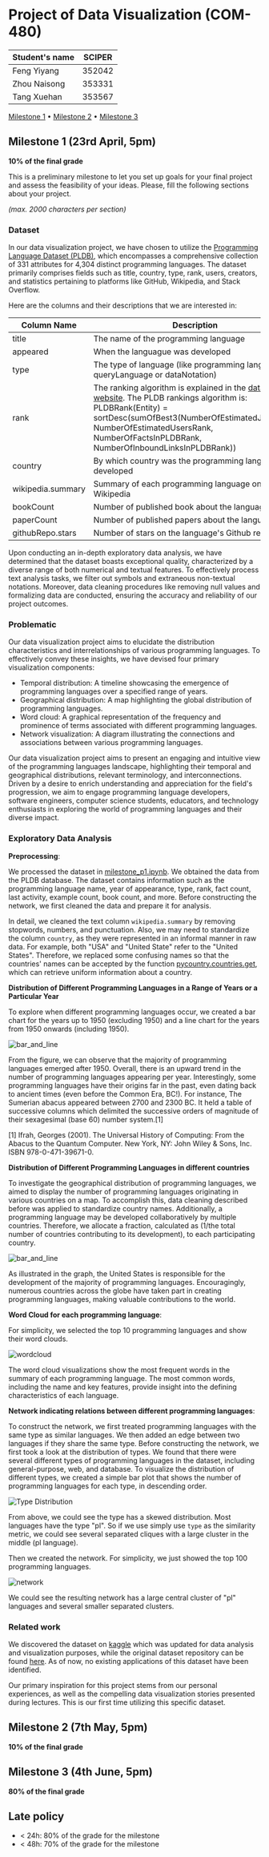 # Project of Data Visualization (COM-480)

| Student's name | SCIPER |
| -------------- | ------ |
|Feng Yiyang |352042 |
|Zhou Naisong |353331 |
|Tang Xuehan |353567 |

[Milestone 1](#milestone-1) • [Milestone 2](#milestone-2) • [Milestone 3](#milestone-3)

## Milestone 1 (23rd April, 5pm)

**10% of the final grade**

This is a preliminary milestone to let you set up goals for your final project and assess the feasibility of your ideas.
Please, fill the following sections about your project.

*(max. 2000 characters per section)*

### Dataset

In our data visualization project, we have chosen to utilize the [Programming Language Dataset (PLDB)](https://pldb.com/), which encompasses a comprehensive collection of 331 attributes for 4,304 distinct programming languages. The dataset primarily comprises fields such as title, country, type, rank, users, creators, and statistics pertaining to platforms like GitHub, Wikipedia, and Stack Overflow.

Here are the columns and their descriptions that we are interested in:

| Column Name | Description |
| -------------- | ------ |
|title |The name of the programming language |
|appeared |When the languague was developed |
|type |The type of language (like programming language, queryLanguage or dataNotation) |
|rank |The ranking algorithm is explained in the [dataset website](https://pldb.com/pages/the-rankings-algorithm.html). The PLDB rankings algorithm is: PLDBRank(Entity) = sortDesc(sumOfBest3(NumberOfEstimatedJobsRank, NumberOfEstimatedUsersRank, NumberOfFactsInPLDBRank, NumberOfInboundLinksInPLDBRank))|
|country |By which country was the programming language developed |
|wikipedia.summary | Summary of each programming language on Wikipedia |
|bookCount | Number of published book about the language |
|paperCount | Number of published papers about the language |
|githubRepo.stars|Number of stars on the language's Github repository|


Upon conducting an in-depth exploratory data analysis, we have determined that the dataset boasts exceptional quality, characterized by a diverse range of both numerical and textual features. To effectively process text analysis tasks, we filter out symbols and extraneous non-textual notations. Moreover, data cleaning procedures like removing null values and formalizing data are conducted, ensuring the accuracy and reliability of our project outcomes.

### Problematic

Our data visualization project aims to elucidate the distribution characteristics and interrelationships of various programming languages. To effectively convey these insights, we have devised four primary visualization components:

- Temporal distribution: A timeline showcasing the emergence of programming languages over a specified range of years.
- Geographical distribution: A map highlighting the global distribution of programming languages.
- Word cloud: A graphical representation of the frequency and prominence of terms associated with different programming languages.
- Network visualization: A diagram illustrating the connections and associations between various programming languages.

Our data visualization project aims to present an engaging and intuitive view of the programming languages landscape, highlighting their temporal and geographical distributions, relevant terminology, and interconnections. Driven by a desire to enrich understanding and appreciation for the field's progression, we aim to engage programming language developers, software engineers, computer science students, educators, and technology enthusiasts in exploring the world of programming languages and their diverse impact.

### Exploratory Data Analysis

**Preprocessing**:

We processed the dataset in [milestone_p1.ipynb](milestone_p1.ipynb). We obtained the data from the PLDB database. The dataset contains information such as the programming language name, year of appearance, type, rank, fact count, last activity, example count, book count, and more. Before constructing the network, we first cleaned the data and prepare it for analysis. 

In detail, we cleaned the text column `wikipedia.summary` by removing stopwords, numbers, and punctuation. Also, we may need to standardize the column `country`, as they were represented in an informal manner in raw data. For example, both "USA" and "United State" refer to the "United States". Therefore, we replaced some confusing names so that the countries' names can be accepted by the function [pycountry.countries.get](https://pypi.org/project/pycountry/), which can retrieve uniform information about a country.

**Distribution of Different Programming Languages in a Range of Years or a Particular Year**

To explore when different programming languages occur, we created a bar chart for the years up to 1950 (excluding 1950) and a line chart for the years from 1950 onwards (including 1950).

![bar_and_line](./image/bar_and_line.png)

From the figure, we can observe that the majority of programming languages emerged after 1950. Overall, there is an upward trend in the number of programming languages appearing per year. Interestingly, some programming languages have their origins far in the past, even dating back to ancient times (even before the Common Era, BC!). For instance, The Sumerian abacus appeared between 2700 and 2300 BC. It held a table of successive columns which delimited the successive orders of magnitude of their sexagesimal (base 60) number system.[1]

[1] Ifrah, Georges (2001). The Universal History of Computing: From the Abacus to the Quantum Computer. New York, NY: John Wiley & Sons, Inc. ISBN 978-0-471-39671-0.

**Distribution of Different Programming Languages in different countries**

To investigate the geographical distribution of programming languages, we aimed to display the number of programming languages originating in various countries on a map. To accomplish this, data cleaning described before was applied to standardize country names. Additionally, a programming language may be developed collaboratively by multiple countries. Therefore, we allocate a fraction, calculated as (1/the total number of countries contributing to its development), to each participating country.

![bar_and_line](./image/global_map.png)

As illustrated in the graph, the United States is responsible for the development of the majority of programming languages. Encouragingly, numerous countries across the globe have taken part in creating programming languages, making valuable contributions to the world.

**Word Cloud for each programming language**:

For simplicity, we selected the top 10 programming languages and show their word clouds.

![wordcloud](./image/wordcloud.png)

The word cloud visualizations show the most frequent words in the summary of each programming language. The most common words, including the name and key features, provide insight into the defining characteristics of each language.

**Network indicating relations between different programming languages**:

To construct the network, we first treated programming languages with the same type as similar languages. We then added an edge between two languages if they share the same type. Before constructing the network, we first took a look at the distribution of types. We found that there were several different types of programming languages in the dataset, including general-purpose, web, and database. To visualize the distribution of different types, we created a simple bar plot that shows the number of programming languages for each type, in descending order.

![Type Distribution](./image/type_distribution.png)

From above, we could see the type has a skewed distribution. Most languages have the type "pl". So if we use simply use `type` as the similarity metric, we could see several separated cliques with a large cluster in the middle (pl language).

Then we created the network. For simplicity, we just showed the top 100 programming languages.

![network](./image/network.png)

We could see the resulting network has a large central cluster of "pl" languages and several smaller separated clusters.


### Related work

We discovered the dataset on [kaggle](https://www.kaggle.com/datasets/sujaykapadnis/programming-language-database) which was updated for data analysis and visualization purposes, while the original dataset repository can be found [here](https://github.com/breck7/pldb). As of now, no existing applications of this dataset have been identified. 

Our primary inspiration for this project stems from our personal experiences, as well as the compelling data visualization stories presented during lectures. This is our first time utilizing this specific dataset.

## Milestone 2 (7th May, 5pm)

**10% of the final grade**


## Milestone 3 (4th June, 5pm)

**80% of the final grade**


## Late policy

- < 24h: 80% of the grade for the milestone
- < 48h: 70% of the grade for the milestone

